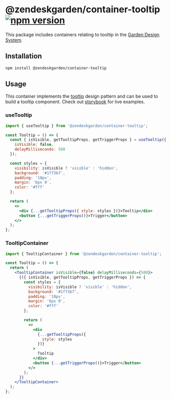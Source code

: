 # @zendeskgarden/container-tooltip [![npm version][npm version badge]][npm version link]

[npm version badge]: https://flat.badgen.net/npm/v/@zendeskgarden/container-tooltip
[npm version link]: https://www.npmjs.com/package/@zendeskgarden/container-tooltip

This package includes containers relating to tooltip in the
[Garden Design System](https://zendeskgarden.github.io/).

## Installation

```sh
npm install @zendeskgarden/container-tooltip
```

## Usage

This container implements the [tooltip](https://www.w3.org/TR/wai-aria-practices-1.1/#tooltip)
design pattern and can be used to build a tooltip component. Check out
[storybook](https://zendeskgarden.github.io/react-containers) for live examples.

### useTooltip

```jsx
import { useTooltip } from '@zendeskgarden/container-tooltip';

const Tooltip = () => {
  const { isVisible, getTooltipProps, getTriggerProps } = useTooltip({
    isVisible: false,
    delayMilliseconds: 500
  });

  const styles = {
    visibility: isVisible ? 'visible' : 'hidden',
    background: '#1f73b7',
    padding: '10px',
    margin: '6px 0',
    color: '#fff'
  };

  return (
    <>
      <div {...getTooltipProps({ style: styles })}>Tooltip</div>
      <button {...getTriggerProps()}>Trigger</button>
    </>
  );
};
```

### TooltipContainer

```jsx
import { TooltipContainer } from '@zendeskgarden/container-tooltip';

const Tooltip = () => {
  return (
    <TooltipContainer isVisible={false} delayMilliseconds={500}>
      {({ isVisible, getTooltipProps, getTriggerProps }) => {
        const styles = {
          visibility: isVisible ? 'visible' : 'hidden',
          background: '#1f73b7',
          padding: '10px',
          margin: '6px 0',
          color: '#fff'
        };

        return (
          <>
            <div
              {...getTooltipProps({
                style: styles
              })}
            >
              Tooltip
            </div>
            <button {...getTriggerProps()}>Trigger</button>
          </>
        );
      }}
    </TooltipContainer>
  );
};
```
